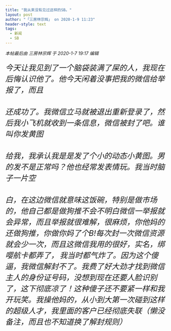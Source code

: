 ```yaml
---
title: "我从来没有见过这样的SB。"
layout: post
author: "「三房林宗辉」 on 2020-1-9 11:23"
header-style: text
tags:
  - 新闻
  - SB
---
```


<head></head>
<body>
 <i class="pstatus"> 本帖最后由 三房林宗辉 于 2020-1-7 19:17 编辑 </i>
 <br> 
 <br> 
 <div align="left"> 
  <font size="5"><i>今天让我见到了一个脑袋装满了屎的人，我现在后悔认识他了。他今天闲着没事把我的微信给举报了，而且</i></font> 
 </div>
 <br> 
 <br> 
 <div align="left"> 
  <font size="5"><i>还成功了。我微信立马就被退出重新登录了，然后我小飞机就收到一条信息，微信被封了吧。谁叫你发黄图</i></font> 
 </div>
 <br> 
 <br> 
 <div align="left"> 
  <font size="5"><i>给我，我承认我是是发了个小的动态小黄图。男的发不是正常吗？他也经常发表情玩。我当时脑子一片空</i></font> 
 </div>
 <br> 
 <br> 
 <div align="left"> 
  <font size="5"><i>白，在这边微信就意味这饭碗，特别是做市场的，他自己都是做狗推不会不明白微信一举报就会异常，而且举报就很难解，很麻烦，你他妈的还做狗推，你做你妈了个B!每次封一次微信资源就会少一次，而且这微信我用的很好，实名，绑嘤航卡都弄了，</i></font> 
  <i><font size="5">我当时都气炸了。因为这个傻逼，我微信解封不了。我费了好大劲才找到微信主人的身份证号码，没想到现在还要人脸识别了，这下彻底凉了！这种傻子还不要紧一样和我开玩笑。我操他妈的，从小到大第一次碰到这样的超级人才，我里面的客户已经彻底失联（懒没备注，而且也不知道换了解封规则）</font></i> 
 </div>
 <br> 
 <br> 
 <br>
</body>


